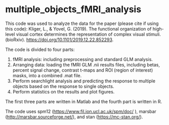 # multiple_objects_fMRI_analysis

This code was used to analyze the data for the paper (please cite if using this code):
Kliger, L., & Yovel, G. (2019). The functional organization of high-level visual cortex determines the representation of complex visual stimuli. (bioRxiv). https://doi.org/10.1101/2019.12.22.852293.



The code is divided to four parts:
1.	fMRI analysis: including preprocessing and standard GLM analysis.
2.	Arranging data: loading the fMRI GLM .nii results files, including betas, percent signal change, contrast t-maps and ROI (region of interest) masks, into a combined .mat file.
3.	Perform searchlight analysis and predicting the response to multiple objects based on the response to single objects.
4.	Perform statistics on the results and plot figures.

The first three parts are written in Matlab and the fourth part is written in R.

The code uses spm12 (https://www.fil.ion.ucl.ac.uk/spm/doc/ ), marsbar (http://marsbar.sourceforge.net/), and stan (https://mc-stan.org/).



